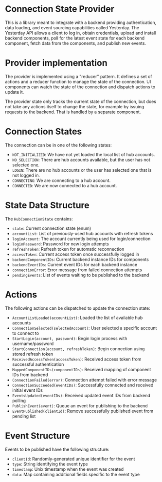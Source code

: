 Connection State Provider
=========================

This is a library meant to integrate with a backend providing authentication,
data loading, and event sourcing capabilities called Yesterday. The Yesterday
API allows a client to log in, obtain credentials, upload and install backend
components, poll for the latest event state for each backend component, fetch
data from the components, and publish new events.

Provider implementation
=======================

The provider is implemented using a "reducer" pattern. It defines a set of
actions and a reducer function to manage the state of the connection. UI
components can watch the state of the connection and dispatch actions to update
it.

The provider state only tracks the current state of the connection, but does not
take any actions itself to change the state, for example by issuing requests to
the backend. That is handled by a separate component.

Connection States
================

The connection can be in one of the following states:

- `NOT_INITIALIZED`: We have not yet loaded the local list of hub accounts.
- `NO_SELECTION`: There are hub accounts available, but the user has not selected one.
- `LOGIN`: There are no hub accounts or the user has selected one that is not logged in.
- `CONNECTING`: We are connecting to a hub account.
- `CONNECTED`: We are now connected to a hub account.

State Data Structure
===================

The `HubConnectionState` contains:

- `state`: Current connection state (enum)
- `accountList`: List of previously-used hub accounts with refresh tokens
- `loginAccount`: The account currently being used for login/connection
- `loginPassword`: Password for new login attempts
- `refreshToken`: Refresh token for automatic reconnection
- `accessToken`: Current access token once successfully logged in
- `backendComponentIDs`: Current backend instance IDs for components
- `backendEventIDs`: Current event IDs for each backend instance
- `connectionError`: Error message from failed connection attempts
- `pendingEvents`: List of events waiting to be published to the backend

Actions
=======

The following actions can be dispatched to update the connection state:

- `AccountListLoaded(accountList)`: Loaded the list of available hub accounts
- `ConnectionSelected(selectedAccount)`: User selected a specific account to connect to
- `StartLogin(account, password)`: Begin login process with username/password
- `StartConnection(account, refreshToken)`: Begin connection using stored refresh token
- `ReceivedAccessToken(accessToken)`: Received access token from successful authentication
- `MappedComponentIDs(componentIDs)`: Received mapping of component IDs from backend
- `ConnectionFailed(error)`: Connection attempt failed with error message
- `ConnectionSucceeded(eventIDs)`: Successfully connected and received initial event IDs
- `EventsUpdated(eventIDs)`: Received updated event IDs from backend polling
- `PublishEvent(event)`: Queue an event for publishing to the backend
- `EventPublished(clientId)`: Remove successfully published event from pending list

Event Structure
===============

Events to be published have the following structure:

- `clientId`: Randomly-generated unique identifier for the event
- `type`: String identifying the event type
- `timestamp`: Unix timestamp when the event was created
- `data`: Map containing additional fields specific to the event type
